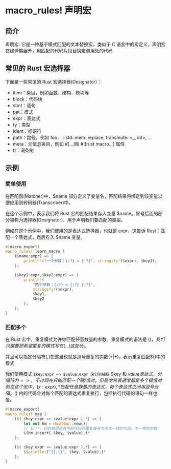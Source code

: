 # macro_rules! 声明宏

## 简介

声明宏: 它是一种基于模式匹配的文本替换宏，类似于 C 语言中的宏定义。声明宏在编译期展开，用匹配的代码片段替换宏调用处的代码

## 常见的 Rust 宏选择器

下面是一些常见的 Rust 宏选择器(Designator)：

- item：条目，例如函数、结构、模块等
- block：代码块
- stmt：语句
- pat：模式
- expr：表达式
- ty：类型
- ident：标识符
- path：路径，例如 foo、 ::std::mem::replace, transmute::<\_, int>, ...
- meta：元信息条目，例如 #[...]和 #![rust macro...] 属性
- tt：词条树

## 示例

### 简单使用

在匹配器(Matcher)中，$name 部分定义了变量名，匹配结果将绑定到该变量以便应用到转码器(Transcriber)中。

在这个示例中，表示我们将 Rust 宏的匹配结果存入变量 $name。冒号后面的部分被称为选择器(Designator)，用于声明我们要匹配的类型。

例如在这个示例中，我们使用的是表达式选择器，也就是 expr，这告诉 Rust：匹配一个表达式，然后存入 $name 变量。

```rust
#[macro_export]
macro_rules! learn_macro {
    ($name:expr) => {
        println!("一个参数：{:?} = {:?}", stringify!($expr), $key1);
    };

    ($key1:expr,$key2:expr) => {
        println!(
            "两个参数：{:?} = {:?} {:?}",
            stringify!($expr),
            $key1,
            $key2
        );
    };
}
```

### 匹配多个

在 Rust 宏中，重复模式允许你匹配任意数量的参数。重复模式的语法是 $()，我们只需要把希望重复的模式写在$(...)这部分。

并且可以指定分隔符(,)在这里也就是逗号重复的次数(\*|+)，表示重复匹配$()中的模式

我们使用模式 `$key:expr => $value:expr 来分别捕捉` $key 和 $value 表达式，分隔符为 =>。不过现在只能匹配一个键 / 值对，但是哈希表通常都是多个键值对的
在这个宏中，$($x:expr),* 匹配任意数量的表达式，每个表达式之间用逗号分隔。$() 内的代码会对每个匹配的表达式重复执行，包括执行代码的语句一样也是。

```rust
#[macro_export]
macro_rules! map {
    ($( $key:expr => $value:expr ),*) => {
        let mut hm = HashMap::new();
        // $()*，它的意思是其中的代码会重复展开为多次一样的代码，不一样的参数
        $(hm.insert( $key, $value);)*
    };

    ($( $key:expr => $value:expr ),*) => {
        $(println!("{},{}", $key, $value);)*
    };
}
```
